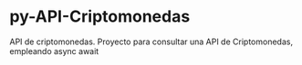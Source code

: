 # py-API-Criptomonedas
API de criptomonedas.
Proyecto para consultar una API de Criptomonedas, empleando async await

